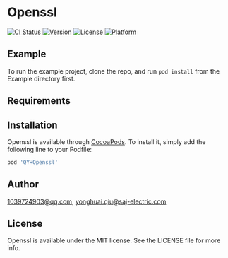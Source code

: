 # Openssl

[![CI Status](https://img.shields.io/travis/1039724903@qq.com/Openssl.svg?style=flat)](https://travis-ci.org/1039724903@qq.com/Openssl)
[![Version](https://img.shields.io/cocoapods/v/Openssl.svg?style=flat)](https://cocoapods.org/pods/Openssl)
[![License](https://img.shields.io/cocoapods/l/Openssl.svg?style=flat)](https://cocoapods.org/pods/Openssl)
[![Platform](https://img.shields.io/cocoapods/p/Openssl.svg?style=flat)](https://cocoapods.org/pods/Openssl)

## Example

To run the example project, clone the repo, and run `pod install` from the Example directory first.

## Requirements

## Installation

Openssl is available through [CocoaPods](https://cocoapods.org). To install
it, simply add the following line to your Podfile:

```ruby
pod 'QYHOpenssl'
```

## Author

1039724903@qq.com, yonghuai.qiu@saj-electric.com

## License

Openssl is available under the MIT license. See the LICENSE file for more info.
